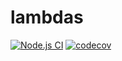 # lambdas

[![Node.js CI](https://github.com/poetrysystems/lambdas/actions/workflows/node.js.yml/badge.svg?branch=main)](https://github.com/poetrysystems/lambdas/actions/workflows/node.js.yml)
[![codecov](https://codecov.io/gh/poetrysystems/lambdas/branch/main/graph/badge.svg?token=FWT2Y3CSB0)](https://codecov.io/gh/poetrysystems/lambdas)
